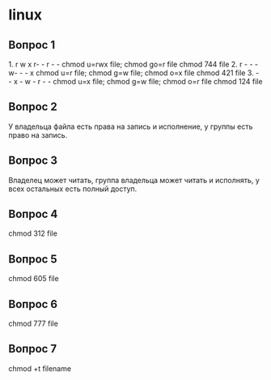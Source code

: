 # linux

<h2>Вопрос 1</h2>
1. r w x r- - r - -
chmod u=rwx file; chmod go=r file
chmod 744 file
2. r - - - w- - - x
chmod u=r file; chmod g=w file; chmod o=x file
chmod 421 file
3. - - x - w - r - -
chmod u=x file; chmod g=w file; chmod o=r file
chmod 124 file

<h2>Вопрос 2</h2>
У владельца файла есть права на запись и исполнение, у группы есть право на запись.

<h2>Вопрос 3</h2>
Владелец может читать, группа владельца может читать и исполнять, у всех остальных есть полный доступ.

<h2>Вопрос 4</h2>
chmod 312 file

<h2>Вопрос 5</h2>
сhmod 605 file

<h2>Вопрос 6</h2>
chmod 777 file

<h2>Вопрос 7</h2>
chmod +t filename
